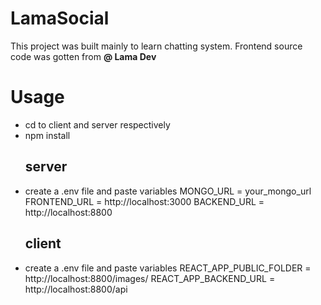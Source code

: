 # LamaSocial

This project was built mainly to learn chatting system. Frontend source code was gotten from **@ Lama Dev**

# Usage

- cd to client and server respectively
- npm install
  ## server
- create a .env file and paste variables
  MONGO_URL = your_mongo_url
  FRONTEND_URL = http://localhost:3000
  BACKEND_URL = http://localhost:8800
  ## client
- create a .env file and paste variables
  REACT_APP_PUBLIC_FOLDER = http://localhost:8800/images/
  REACT_APP_BACKEND_URL = http://localhost:8800/api
